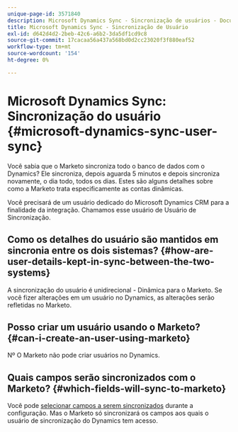 ```yaml
---
unique-page-id: 3571840
description: Microsoft Dynamics Sync - Sincronização de usuários - Documentos do Marketo - Documentação do produto
title: Microsoft Dynamics Sync - Sincronização de Usuário
exl-id: d642d4d2-2beb-42c6-a6b2-3da5df1cd9c8
source-git-commit: 17cacaa56a437a568bd0d2cc23020f3f880eaf52
workflow-type: tm+mt
source-wordcount: '154'
ht-degree: 0%

---
```


# Microsoft Dynamics Sync: Sincronização do usuário {#microsoft-dynamics-sync-user-sync}

Você sabia que o Marketo sincroniza todo o banco de dados com o Dynamics? Ele sincroniza, depois aguarda 5 minutos e depois sincroniza novamente, o dia todo, todos os dias. Estes são alguns detalhes sobre como a Marketo trata especificamente as contas dinâmicas.

Você precisará de um usuário dedicado do Microsoft Dynamics CRM para a finalidade da integração. Chamamos esse usuário de Usuário de Sincronização.

## Como os detalhes do usuário são mantidos em sincronia entre os dois sistemas? {#how-are-user-details-kept-in-sync-between-the-two-systems}

A sincronização do usuário é unidirecional - Dinâmica para o Marketo. Se você fizer alterações em um usuário no Dynamics, as alterações serão refletidas no Marketo.

## Posso criar um usuário usando o Marketo? {#can-i-create-an-user-using-marketo}

Nº O Marketo não pode criar usuários no Dynamics.

## Quais campos serão sincronizados com o Marketo? {#which-fields-will-sync-to-marketo}

Você pode [selecionar campos a serem sincronizados](/help/marketo/product-docs/crm-sync/microsoft-dynamics-sync/sync-setup/microsoft-dynamics-365/step-4-of-4-connect.md#select-fields-to-sync) durante a configuração. Mas o Marketo só sincronizará os campos aos quais o usuário de sincronização do Dynamics tem acesso.
